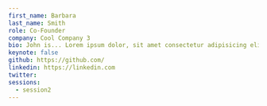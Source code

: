 ```yaml
---
first_name: Barbara
last_name: Smith
role: Co-Founder
company: Cool Company 3
bio: John is... Lorem ipsum dolor, sit amet consectetur adipisicing elit. Doloremque possimus inventore repellat asperiores rerum tempore, impedit esse obcaecati expedita a modi assumenda fugit totam laboriosam ratione, minima aperiam error voluptas!
keynote: false
github: https://github.com/
linkedin: https://linkedin.com
twitter:
sessions:
  - session2
---
```


